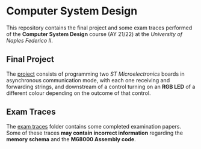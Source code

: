 # Computer System Design
This repository contains the final project and some exam traces performed of the **Computer System Design** course (AY 21/22) at the *University of Naples Federico II*.

## Final Project
The [project](/STM_project) consists of programming two *ST Microelectronics* boards in asynchronous communication mode, with each one receiving and forwarding strings, and downstream of a control turning on an **RGB LED** of a different colour depending on the outcome of that control. 

## Exam Traces

The [exam traces](/exam_traces) folder contains some completed examination papers. Some of these traces **may contain incorrect information** regarding the **memory schema** and the **M68000 Assembly code**.
